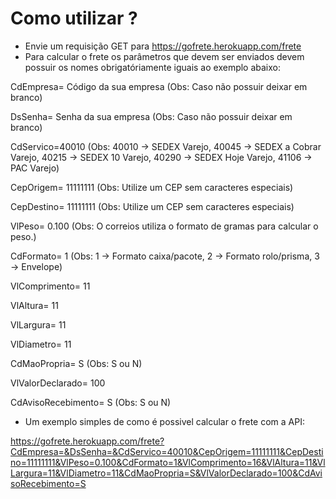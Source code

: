 # Como utilizar ?

- Envie um requisição GET para https://gofrete.herokuapp.com/frete
- Para calcular o frete os parâmetros que devem ser enviados devem possuir os nomes obrigatóriamente iguais ao exemplo abaixo:

CdEmpresa= Código da sua empresa (Obs: Caso não possuir deixar em branco)

DsSenha= Senha da sua empresa (Obs: Caso não possuir deixar em branco)

CdServico=40010 (Obs: 40010 -> SEDEX Varejo, 40045 -> SEDEX a Cobrar Varejo, 40215 -> SEDEX 10 Varejo, 40290 -> SEDEX Hoje Varejo, 41106 -> PAC Varejo)

CepOrigem= 11111111 (Obs: Utilize um CEP sem caracteres especiais)

CepDestino= 11111111 (Obs: Utilize um CEP sem caracteres especiais)

VlPeso= 0.100 (Obs: O correios utiliza o formato de gramas para calcular o peso.)

CdFormato= 1 (Obs: 1 -> Formato caixa/pacote, 2 -> Formato rolo/prisma, 3 -> Envelope)

VlComprimento= 11

VlAltura= 11

VlLargura= 11

VlDiametro= 11

CdMaoPropria= S (Obs: S ou N)

VlValorDeclarado= 100

CdAvisoRecebimento= S (Obs: S ou N)

- Um exemplo simples de como é possivel calcular o frete com a API:

https://gofrete.herokuapp.com/frete?CdEmpresa=&DsSenha=&CdServico=40010&CepOrigem=11111111&CepDestino=11111111&VlPeso=0.100&CdFormato=1&VlComprimento=16&VlAltura=11&VlLargura=11&VlDiametro=11&CdMaoPropria=S&VlValorDeclarado=100&CdAvisoRecebimento=S
